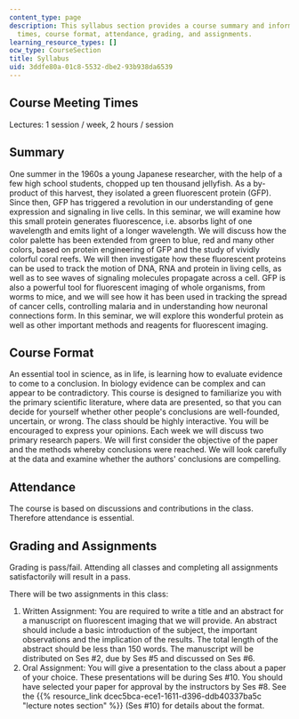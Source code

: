 ```yaml
---
content_type: page
description: This syllabus section provides a course summary and information on meeting
  times, course format, attendance, grading, and assignments.
learning_resource_types: []
ocw_type: CourseSection
title: Syllabus
uid: 3ddfe80a-01c8-5532-dbe2-93b938da6539
---
```


Course Meeting Times
--------------------

Lectures: 1 session / week, 2 hours / session

Summary
-------

One summer in the 1960s a young Japanese researcher, with the help of a few high school students, chopped up ten thousand jellyfish. As a by-product of this harvest, they isolated a green fluorescent protein (GFP). Since then, GFP has triggered a revolution in our understanding of gene expression and signaling in live cells. In this seminar, we will examine how this small protein generates fluorescence, i.e. absorbs light of one wavelength and emits light of a longer wavelength. We will discuss how the color palette has been extended from green to blue, red and many other colors, based on protein engineering of GFP and the study of vividly colorful coral reefs. We will then investigate how these fluorescent proteins can be used to track the motion of DNA, RNA and protein in living cells, as well as to see waves of signaling molecules propagate across a cell. GFP is also a powerful tool for fluorescent imaging of whole organisms, from worms to mice, and we will see how it has been used in tracking the spread of cancer cells, controlling malaria and in understanding how neuronal connections form. In this seminar, we will explore this wonderful protein as well as other important methods and reagents for fluorescent imaging.

Course Format
-------------

An essential tool in science, as in life, is learning how to evaluate evidence to come to a conclusion. In biology evidence can be complex and can appear to be contradictory. This course is designed to familiarize you with the primary scientific literature, where data are presented, so that you can decide for yourself whether other people's conclusions are well-founded, uncertain, or wrong. The class should be highly interactive. You will be encouraged to express your opinions. Each week we will discuss two primary research papers. We will first consider the objective of the paper and the methods whereby conclusions were reached. We will look carefully at the data and examine whether the authors' conclusions are compelling.

Attendance
----------

The course is based on discussions and contributions in the class. Therefore attendance is essential.

Grading and Assignments
-----------------------

Grading is pass/fail. Attending all classes and completing all assignments satisfactorily will result in a pass.

There will be two assignments in this class:

1.  Written Assignment: You are required to write a title and an abstract for a manuscript on fluorescent imaging that we will provide. An abstract should include a basic introduction of the subject, the important observations and the implication of the results. The total length of the abstract should be less than 150 words. The manuscript will be distributed on Ses #2, due by Ses #5 and discussed on Ses #6.
2.  Oral Assignment: You will give a presentation to the class about a paper of your choice. These presentations will be during Ses #10. You should have selected your paper for approval by the instructors by Ses #8. See the {{% resource_link dcec5bca-ece1-1611-d396-ddb40337ba5c "lecture notes section" %}} (Ses #10) for details about the format.